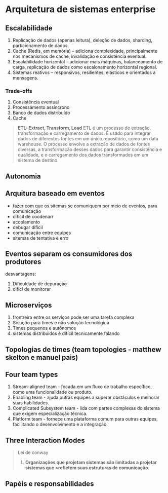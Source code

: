 # Arquitetura de sistemas enterprise

## Escalabilidade

1. Replicação de dados (apenas leitura), deleção de dados, sharding, particionamento de dados.
2. Cache (Redis, em memória) – adiciona complexidade, principalmente nos mecanismos de cache, invalidação e consistência eventual.
3. Escalabilidade horizontal – adicionar mais máquinas, balanceamento de carga, replicação de dados como escalonamento horizontal regional.
4. Sistemas reativos – responsivos, resilientes, elásticos e orientados a mensagens.

### Trade-offs

1. Consistência eventual
2. Processamento assíncrono
3. Banco de dados distribuído
4. Cache

> **ETL: Extract, Transform, Load**
> ETL é um processo de extração, transformação e carregamento de dados. É usado para integrar dados de diferentes fontes em um único repositório, como um data warehouse. O processo envolve a extração de dados de fontes diversas, a transformação desses dados para garantir consistência e qualidade, e o carregamento dos dados transformados em um sistema de destino.

## Autonomia

## Arquitura baseado em eventos

  - fazer com que os sitemas se comuniquem por meio de eventos, para comunicação
  - dificil de coodenarr
  - acoplamento
  - debugar difícil
  - comunicação entre equipes
  - sitemas de tentativa e erro

## Eventos separam os consumidores dos produtores

desvantagens:
1. Dificuldade de depuração
2. dificl de monitorar


## Microserviços

1. frontreira entre os serviços pode ser uma tarefa complexa
2. Soluçõo para times e não solução tecnológica
3. Times pequenos e autônomos
4. sistemas distribuídos é difícil tecnicamente falando

## Topologias de times (team topologies - matthew skelton e manuel pais)

## Four team types

1. Stream-aligned team - focada em um fluxo de trabalho específico, como uma funcionalidade ou produto.
2. Enabling team - ajuda outras equipes a superar obstáculos e melhorar suas habilidades.
3. Complicated Subsystem team - lida com partes complexas do sistema que exigem especialização técnica.
4. Platform team - fornece uma plataforma comum para outras equipes, facilitando o desenvolvimento e a integração.


## Three Interaction Modes


> Lei de conway
>1. **Organizações que projetam sistemas são limitadas a projetar sistemas que >refletem suas estruturas de comunicação**.


## Papéis e responsabilidades


